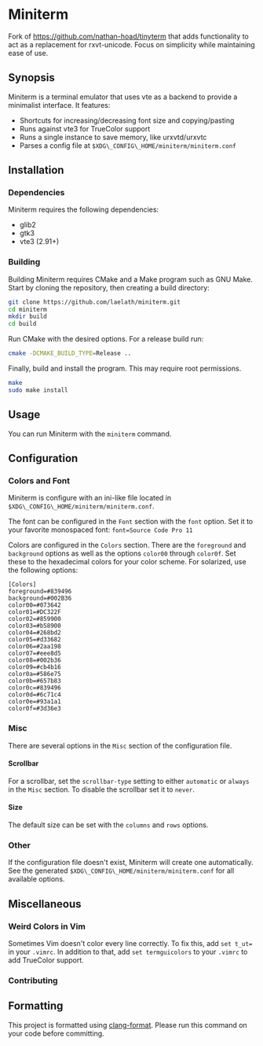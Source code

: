 # Miniterm
Fork of https://github.com/nathan-hoad/tinyterm that adds functionality to act
as a replacement for rxvt-unicode. Focus on simplicity while maintaining ease of
use.

## Synopsis
Miniterm is a terminal emulator that uses vte as a backend to provide a
minimalist interface. It features:

- Shortcuts for increasing/decreasing font size and copying/pasting
- Runs against vte3 for TrueColor support
- Runs a single instance to save memory, like urxvtd/urxvtc
- Parses a config file at `$XDG\_CONFIG\_HOME/miniterm/miniterm.conf`

## Installation
### Dependencies
Miniterm requires the following dependencies:

- glib2
- gtk3
- vte3 (2.91+)

### Building
Building Miniterm requires CMake and a Make program such as GNU Make. Start by
cloning the repository, then creating a build directory:
```bash
git clone https://github.com/laelath/miniterm.git
cd miniterm
mkdir build
cd build
```

Run CMake with the desired options. For a release build run:
```bash
cmake -DCMAKE_BUILD_TYPE=Release ..
```

Finally, build and install the program. This may require root permissions.
```bash
make
sudo make install
```

## Usage
You can run Miniterm with the `miniterm` command.

## Configuration
### Colors and Font
Miniterm is configure with an ini-like file located in
`$XDG\_CONFIG\_HOME/miniterm/miniterm.conf`.

The font can be configured in the `Font` section with the `font` option. Set it
to your favorite monospaced font: `font=Source Code Pro 11`

Colors are configured in the `Colors` section. There are the `foreground` and
`background` options as well as the options `color00` through `color0f`. Set
these to the hexadecimal colors for your color scheme. For solarized, use the
following options:

	[Colors]
	foreground=#839496
	background=#002B36
	color00=#073642
	color01=#DC322F
	color02=#859900
	color03=#b58900
	color04=#268bd2
	color05=#d33682
	color06=#2aa198
	color07=#eee8d5
	color08=#002b36
	color09=#cb4b16
	color0a=#586e75
	color0b=#657b83
	color0c=#839496
	color0d=#6c71c4
	color0e=#93a1a1
	color0f=#3d36e3

### Misc
There are several options in the `Misc` section of the configuration file.
#### Scrollbar
For a scrollbar, set the `scrollbar-type` setting to either `automatic` or
`always` in the `Misc` section. To disable the scrollbar set it to `never`.

#### Size
The default size can be set with the `columns` and `rows` options.

### Other
If the configuration file doesn't exist, Miniterm will create one automatically.
See the generated `$XDG\_CONFIG\_HOME/miniterm/miniterm.conf` for all available
options.

## Miscellaneous
### Weird Colors in Vim
Sometimes Vim doesn't color every line correctly. To fix this, add `set t_ut=`
in your `.vimrc`. In addition to that, add `set termguicolors` to your `.vimrc`
to add TrueColor support.

### Contributing
## Formatting
This project is formatted using
[clang-format](https://clang.llvm.org/docs/ClangFormat.html). Please run this
command on your code before committing.
